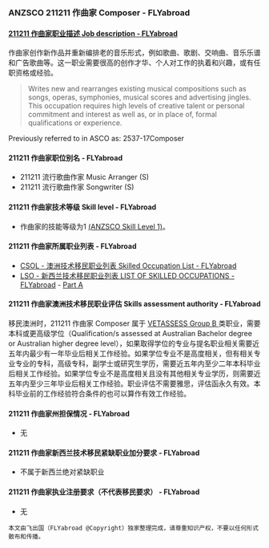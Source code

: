 ### ANZSCO 211211 作曲家 Composer - FLYabroad ###

####  [211211 作曲家职业描述 Job description - FLYabroad](http://www.flyabroadvisa.com/anzsco/2112.html#211211)

作曲家创作新作品并重新编排老的音乐形式，例如歌曲、歌剧、交响曲、音乐乐谱和广告歌曲等。这一职业需要很高的创作才华、个人对工作的执着和兴趣，或有任职资格或经验。

>  Writes new and rearranges existing musical compositions such as songs, operas, symphonies, musical scores and advertising jingles. This occupation requires high levels of creative talent or personal commitment and interest as well as, or in place of, formal qualifications or experience.

Previously referred to in ASCO as:
2537-17Composer

#### 211211 作曲家职位别名 - FLYabroad
 
- 211211	 流行歌曲作家 Music Arranger (S)
- 211211 流行歌曲作家 Songwriter (S)

#### 211211 作曲家技术等级 Skill level - FLYabroad

- 作曲家的技能等级为1 [(ANZSCO Skill Level 1)](http://www.flyabroadvisa.com/anzsco/)。

#### 211211 作曲家所属职业列表 - FLYabroad

- [CSOL - 澳洲技术移民职业列表 Skilled Occupation List - FLYabroad](http://www.flyabroadvisa.com/sol/)
- [LSO - 新西兰技术移民职业列表 LIST OF SKILLED OCCUPATIONS - FLYabroad](http://nz.flyabroadvisa.com/lso/) - [Part A](parta)

#### 211211 作曲家澳洲技术移民职业评估 Skills assessment authority - FLYabroad

移民澳洲时，211211 作曲家 Composer 属于 [VETASSESS Group B ](http://www.flyabroadvisa.com/ass/vetassess.html)类职业，需要本科或更高级学位（Qualification/s assessed at Australian Bachelor degree or Australian higher degree level），如果取得学位的专业与提名职业相关需要近五年内最少有一年毕业后相关工作经验。如果学位专业不是高度相关，但有相关专业专业的专科，高级专科，副学士或研究生学历，需要近五年内至少二年本科毕业后相关工作经验。如果学位专业不是高度相关且没有其他相关专业学历，则需要近五年内至少三年毕业后相关工作经验。职业评估不需要雅思，评估函永久有效。本科毕业前的工作经验符合条件的也可以算作有效工作经验。

#### 211211 作曲家州担保情况 - FLYabroad

- 无

#### 211211 作曲家新西兰技术移民紧缺职业加分要求 - FLYabroad

- 不属于新西兰绝对紧缺职业

#### 211211 作曲家执业注册要求（不代表移民要求） - FLYabroad

- 无

`本文由飞出国（FLYabroad @Copyright）独家整理完成，请尊重知识产权，不要以任何形式散布和传播。`